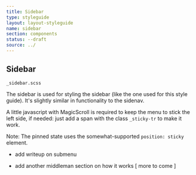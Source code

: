 ```yaml
---
title: Sidebar
type: styleguide
layout: layout-styleguide
name: sidebar
section: components
status: --draft
source: ../
---
```



<main markdown="1">

## Sidebar

`_sidebar.scss`

The sidebar is used for styling the sidebar (like the one used for this style guide). It's slightly similar in functionality to the sidenav.

A little javascript with MagicScroll is required to keep the menu to stick the left side, if needed: just add a span with the class `_sticky-tr` to make it work.

Note: The pinned state uses the somewhat-supported `position: sticky` element.

- add writeup on submenu 

- add another middleman section on how it works
[ more to come ]